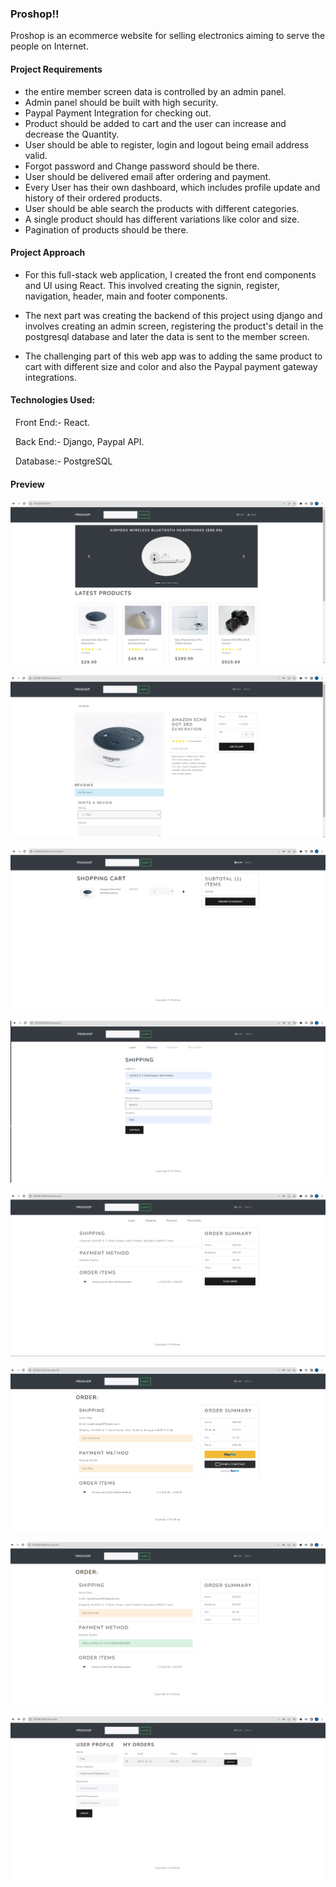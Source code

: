 ### Proshop!!

Proshop is an ecommerce website for selling electronics aiming to serve the people on Internet.

#### Project Requirements
- the entire member screen data is controlled by an admin panel.
- Admin panel should be built with high security.
- Paypal Payment Integration for checking out.
- Product should be added to cart and the user can increase and decrease the Quantity.
- User should be able to register, login and logout being email address valid.
- Forgot password and Change password should be there.
- User should be delivered email after ordering and payment.
- Every User has their own dashboard, which includes profile update and history of their ordered products.
- User should be able search the products with different categories.
- A single product should has different variations like color and size.
- Pagination of products should be there.

#### Project Approach

- For this full-stack web application, I created the front end components and UI using React. This involved creating the signin, register, navigation, header, main and footer components. 

- The next part was creating the backend of this project using django and involves creating an admin screen, registering the product's detail in the postgresql database and later the data is sent to the member screen.
- The challenging part of this web app was to adding the same product to cart with different size and color and also the Paypal payment gateway integrations.


#### Technologies Used:

  Front End:- React.
  
  Back End:- Django, Paypal API.
  
  Database:- PostgreSQL
  

#### Preview

![Alt text](/Proshop_django_react/1.png "Optional title")

![Alt text](/Proshop_django_react/2.png "Optional title")

![Alt text](/Proshop_django_react/3.png "Optional title")

![Alt text](/Proshop_django_react/4.png "Optional title")

![Alt text](/Proshop_django_react/5.png "Optional title")

![Alt text](/Proshop_django_react/6.png "Optional title")

![Alt text](/Proshop_django_react/7.png "Optional title")

![Alt text](/Proshop_django_react/8.png "Optional title")

